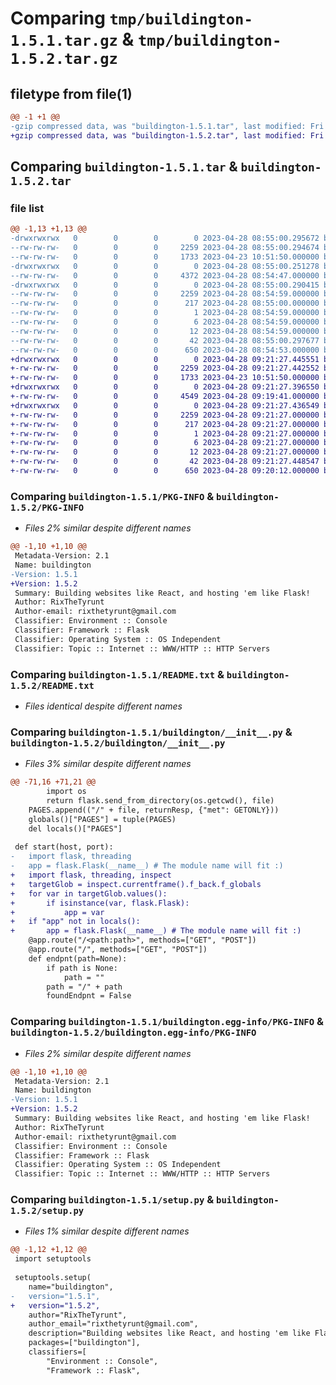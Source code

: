 # Comparing `tmp/buildington-1.5.1.tar.gz` & `tmp/buildington-1.5.2.tar.gz`

## filetype from file(1)

```diff
@@ -1 +1 @@
-gzip compressed data, was "buildington-1.5.1.tar", last modified: Fri Apr 28 08:55:00 2023, max compression
+gzip compressed data, was "buildington-1.5.2.tar", last modified: Fri Apr 28 09:21:27 2023, max compression
```

## Comparing `buildington-1.5.1.tar` & `buildington-1.5.2.tar`

### file list

```diff
@@ -1,13 +1,13 @@
-drwxrwxrwx   0        0        0        0 2023-04-28 08:55:00.295672 buildington-1.5.1/
--rw-rw-rw-   0        0        0     2259 2023-04-28 08:55:00.294674 buildington-1.5.1/PKG-INFO
--rw-rw-rw-   0        0        0     1733 2023-04-23 10:51:50.000000 buildington-1.5.1/README.txt
-drwxrwxrwx   0        0        0        0 2023-04-28 08:55:00.251278 buildington-1.5.1/buildington/
--rw-rw-rw-   0        0        0     4372 2023-04-28 08:54:47.000000 buildington-1.5.1/buildington/__init__.py
-drwxrwxrwx   0        0        0        0 2023-04-28 08:55:00.290415 buildington-1.5.1/buildington.egg-info/
--rw-rw-rw-   0        0        0     2259 2023-04-28 08:54:59.000000 buildington-1.5.1/buildington.egg-info/PKG-INFO
--rw-rw-rw-   0        0        0      217 2023-04-28 08:55:00.000000 buildington-1.5.1/buildington.egg-info/SOURCES.txt
--rw-rw-rw-   0        0        0        1 2023-04-28 08:54:59.000000 buildington-1.5.1/buildington.egg-info/dependency_links.txt
--rw-rw-rw-   0        0        0        6 2023-04-28 08:54:59.000000 buildington-1.5.1/buildington.egg-info/requires.txt
--rw-rw-rw-   0        0        0       12 2023-04-28 08:54:59.000000 buildington-1.5.1/buildington.egg-info/top_level.txt
--rw-rw-rw-   0        0        0       42 2023-04-28 08:55:00.297677 buildington-1.5.1/setup.cfg
--rw-rw-rw-   0        0        0      650 2023-04-28 08:54:53.000000 buildington-1.5.1/setup.py
+drwxrwxrwx   0        0        0        0 2023-04-28 09:21:27.445551 buildington-1.5.2/
+-rw-rw-rw-   0        0        0     2259 2023-04-28 09:21:27.442552 buildington-1.5.2/PKG-INFO
+-rw-rw-rw-   0        0        0     1733 2023-04-23 10:51:50.000000 buildington-1.5.2/README.txt
+drwxrwxrwx   0        0        0        0 2023-04-28 09:21:27.396550 buildington-1.5.2/buildington/
+-rw-rw-rw-   0        0        0     4549 2023-04-28 09:19:41.000000 buildington-1.5.2/buildington/__init__.py
+drwxrwxrwx   0        0        0        0 2023-04-28 09:21:27.436549 buildington-1.5.2/buildington.egg-info/
+-rw-rw-rw-   0        0        0     2259 2023-04-28 09:21:27.000000 buildington-1.5.2/buildington.egg-info/PKG-INFO
+-rw-rw-rw-   0        0        0      217 2023-04-28 09:21:27.000000 buildington-1.5.2/buildington.egg-info/SOURCES.txt
+-rw-rw-rw-   0        0        0        1 2023-04-28 09:21:27.000000 buildington-1.5.2/buildington.egg-info/dependency_links.txt
+-rw-rw-rw-   0        0        0        6 2023-04-28 09:21:27.000000 buildington-1.5.2/buildington.egg-info/requires.txt
+-rw-rw-rw-   0        0        0       12 2023-04-28 09:21:27.000000 buildington-1.5.2/buildington.egg-info/top_level.txt
+-rw-rw-rw-   0        0        0       42 2023-04-28 09:21:27.448547 buildington-1.5.2/setup.cfg
+-rw-rw-rw-   0        0        0      650 2023-04-28 09:20:12.000000 buildington-1.5.2/setup.py
```

### Comparing `buildington-1.5.1/PKG-INFO` & `buildington-1.5.2/PKG-INFO`

 * *Files 2% similar despite different names*

```diff
@@ -1,10 +1,10 @@
 Metadata-Version: 2.1
 Name: buildington
-Version: 1.5.1
+Version: 1.5.2
 Summary: Building websites like React, and hosting 'em like Flask!
 Author: RixTheTyrunt
 Author-email: rixthetyrunt@gmail.com
 Classifier: Environment :: Console
 Classifier: Framework :: Flask
 Classifier: Operating System :: OS Independent
 Classifier: Topic :: Internet :: WWW/HTTP :: HTTP Servers
```

### Comparing `buildington-1.5.1/README.txt` & `buildington-1.5.2/README.txt`

 * *Files identical despite different names*

### Comparing `buildington-1.5.1/buildington/__init__.py` & `buildington-1.5.2/buildington/__init__.py`

 * *Files 3% similar despite different names*

```diff
@@ -71,16 +71,21 @@
 		import os
 		return flask.send_from_directory(os.getcwd(), file)
 	PAGES.append(("/" + file, returnResp, {"met": GETONLY}))
 	globals()["PAGES"] = tuple(PAGES)
 	del locals()["PAGES"]
 
 def start(host, port):
-	import flask, threading
-	app = flask.Flask(__name__) # The module name will fit :)
+	import flask, threading, inspect
+	targetGlob = inspect.currentframe().f_back.f_globals
+	for var in targetGlob.values():
+		if isinstance(var, flask.Flask):
+			app = var
+	if "app" not in locals():
+		app = flask.Flask(__name__) # The module name will fit :)
 	@app.route("/<path:path>", methods=["GET", "POST"])
 	@app.route("/", methods=["GET", "POST"])
 	def endpnt(path=None):
 		if path is None:
 			path = ""
 		path = "/" + path
 		foundEndpnt = False
```

### Comparing `buildington-1.5.1/buildington.egg-info/PKG-INFO` & `buildington-1.5.2/buildington.egg-info/PKG-INFO`

 * *Files 2% similar despite different names*

```diff
@@ -1,10 +1,10 @@
 Metadata-Version: 2.1
 Name: buildington
-Version: 1.5.1
+Version: 1.5.2
 Summary: Building websites like React, and hosting 'em like Flask!
 Author: RixTheTyrunt
 Author-email: rixthetyrunt@gmail.com
 Classifier: Environment :: Console
 Classifier: Framework :: Flask
 Classifier: Operating System :: OS Independent
 Classifier: Topic :: Internet :: WWW/HTTP :: HTTP Servers
```

### Comparing `buildington-1.5.1/setup.py` & `buildington-1.5.2/setup.py`

 * *Files 1% similar despite different names*

```diff
@@ -1,12 +1,12 @@
 import setuptools
 
 setuptools.setup(
 	name="buildington",
-	version="1.5.1",
+	version="1.5.2",
 	author="RixTheTyrunt",
 	author_email="rixthetyrunt@gmail.com",
 	description="Building websites like React, and hosting 'em like Flask!",
 	packages=["buildington"],
 	classifiers=[
 		"Environment :: Console",
 		"Framework :: Flask",
```

